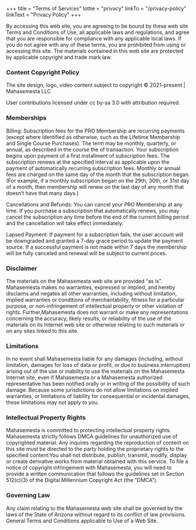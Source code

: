+++
title = "Terms of Services"
lottie = "privacy"
linkTo = "/privacy-policy"
linkText = "Privacy Policy"
+++

By accessing this web site, you are agreeing to be bound by these web site Terms and Conditions of Use, all applicable laws and regulations, and agree that you are responsible for compliance with any applicable local laws. If you do not agree with any of these terms, you are prohibited from using or accessing this site. The materials contained in this web site are protected by applicable copyright and trade mark law.

### Content Copyright Policy

The site design, logo, video content subject to copyright © 2021-present | Mahasemesta LLC

User contributions licensed under cc by-sa 3.0 with attribution required. 

### Memberships

Billing: Subscription fees for the PRO Membership are recurring payments (except where identified as otherwise, such as the Lifetime Membership and Single Course Purchases). The term may be monthly, quarterly, or annual, as described in the course the of transaction. Your subscription begins upon payment of a first installment of subscription fees. The subscription renews at the specified interval as applicable upon the payment of automatically recurring subscription fees. Monthly or annual fees are charged on the same day of the month that the subscription began. (For example, if a monthly subscription began on the 29th, 30th, or 31st day of a month, then membership will renew on the last day of any month that doesn’t have that many days.)

Cancellations and Refunds: You can cancel your PRO Membership at any time. If you purchase a subscription that automatically renews, you may cancel the subscription any time before the end of the current billing period and the cancellation will take effect immediately. 

Lapsed Payment: If payment for a subscription fails, the user account will be downgraded and granted a 7-day grace period to update the payment source. If a successful payment is not made within 7 days the membership will be fully canceled and renewal will be subject to current prices. 

### Disclaimer

The materials on the Mahasemesta web site are provided “as is”. Mahasemesta makes no warranties, expressed or implied, and hereby disclaims and negates all other warranties, including without limitation, implied warranties or conditions of merchantability, fitness for a particular purpose, or non-infringement of intellectual property or other violation of rights. Further,Mahasemesta does not warrant or make any representations concerning the accuracy, likely results, or reliability of the use of the materials on its Internet web site or otherwise relating to such materials or on any sites linked to this site.

### Limitations

In no event shall Mahasemesta liable for any damages (including, without limitation, damages for loss of data or profit, or due to business interruption) arising out of the use or inability to use the materials on the Mahasemesta Internet site, even if Mahasemesta or a Mahasemesta authorized representative has been notified orally or in writing of the possibility of such damage. Because some jurisdictions do not allow limitations on implied warranties, or limitations of liability for consequential or incidental damages, these limitations may not apply to you.

### Intellectual Property Rights

Mahasemesta is committed to protecting intellectual property rights. Mahasemesta strictly follows DMCA guidelines for unauthorized use of copyrighted material. Any inquires regarding the reproduction of content on this site must be directed to the party holding the proprietary rights to the specified content.You shall not distribute, publish, transmit, modify, display or create derivative works from material obtained with this service.
To file a notice of copyright infringement with Mahasemesta, you will need to provide a written communication that follows the guidelines set in Section 512(c)(3) of the Digital Millennium Copyright Act (the “DMCA”).

### Governing Law

Any claim relating to the Mahasemesta web site shall be governed by the laws of the State of Arizona without regard to its conflict of law provisions. General Terms and Conditions applicable to Use of a Web Site.